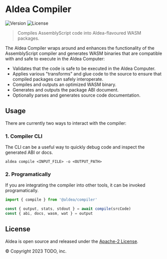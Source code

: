 #  Aldea Compiler

![Version](https://img.shields.io/npm/v/@aldea/compiler?style=flat-square)
![License](https://img.shields.io/npm/l/@aldea/compiler?style=flat-square)

> Compiles AssemblyScript code into Aldea-flavoured WASM packages.

The Aldea Compiler wraps around and enhances the functionality of the AssemblyScript compiler and generates WASM binaries that are compatible with and safe to execute in the Aldea Computer:

- Validates that the code is safe to be executed in the Aldea Computer.
- Applies various "transforms" and glue code to the source to ensure that compiled packages can safely interoperate.
- Compiles and outputs an optimized WASM binary.
- Generates and outputs the package ABI document.
- Optionally parses and generates source code documentation.

## Usage

There are currently two ways to interact with the compiler:

### 1. Compiler CLI

The CLI can be a useful way to quickly debug code and inspect the generated ABI or docs.

```shell
aldea compile <INPUT_FILE> -o <OUTPUT_PATH>
```

### 2. Programatically

If you are integrating the compiler into other tools, it can be invoked programatically.

```ts
import { compile } from '@aldea/compiler'

const { output, stats, stdout } = await compile(srcCode)
const { abi, docs, wasm, wat } = output
```

## License

Aldea is open source and released under the [Apache-2 License](https://github.com/aldeacomputer/aldea-js/blob/main/packages/compiler/LICENSE).

© Copyright 2023 TODO, inc.
